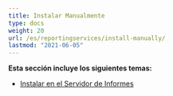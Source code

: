 ```yaml
---
title: Instalar Manualmente
type: docs
weight: 20
url: /es/reportingservices/install-manually/
lastmod: "2021-06-05"
---
```


**Esta sección incluye los siguientes temas:**

- [Instalar en el Servidor de Informes](/pdf/es/reportingservices/install-to-report-server/)